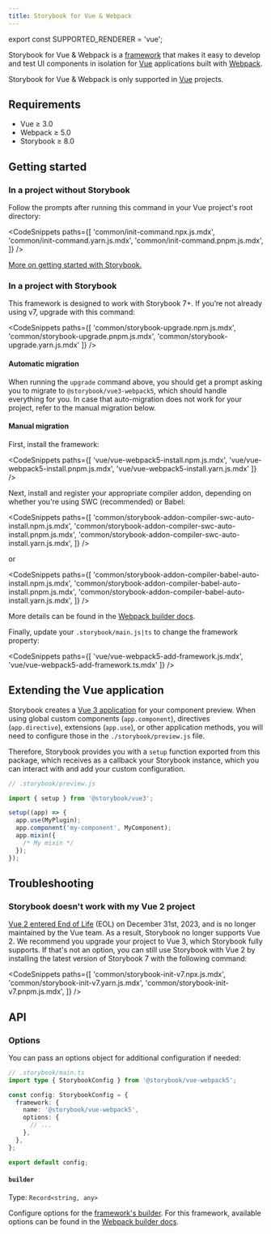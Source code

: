 ```yaml
---
title: Storybook for Vue & Webpack
---
```


export const SUPPORTED_RENDERER = 'vue';

Storybook for Vue & Webpack is a [framework](../contribute/framework.md) that makes it easy to develop and test UI components in isolation for [Vue](https://vuejs.org/) applications built with [Webpack](https://webpack.js.org/).

<If notRenderer={SUPPORTED_RENDERER}>

<Callout variant="info">

Storybook for Vue & Webpack is only supported in [Vue](?renderer=vue) projects.

</Callout>

<!-- End non-supported renderers -->

</If>

<If renderer={SUPPORTED_RENDERER}>

## Requirements

- Vue ≥ 3.0
- Webpack ≥ 5.0
- Storybook ≥ 8.0

## Getting started

### In a project without Storybook

Follow the prompts after running this command in your Vue project's root directory:

<!-- prettier-ignore-start -->

<CodeSnippets
  paths={[
   'common/init-command.npx.js.mdx',
   'common/init-command.yarn.js.mdx',
   'common/init-command.pnpm.js.mdx',
  ]}
/>

<!-- prettier-ignore-end -->

[More on getting started with Storybook.](./install.md)

### In a project with Storybook

This framework is designed to work with Storybook 7+. If you’re not already using v7, upgrade with this command:

<!-- prettier-ignore-start -->

<CodeSnippets
  paths={[
    'common/storybook-upgrade.npm.js.mdx',
    'common/storybook-upgrade.pnpm.js.mdx',
    'common/storybook-upgrade.yarn.js.mdx'
  ]}
/>

<!-- prettier-ignore-end -->

#### Automatic migration

When running the `upgrade` command above, you should get a prompt asking you to migrate to `@storybook/vue3-webpack5`, which should handle everything for you. In case that auto-migration does not work for your project, refer to the manual migration below.

#### Manual migration

First, install the framework:

<!-- prettier-ignore-start -->

<CodeSnippets
  paths={[
    'vue/vue-webpack5-install.npm.js.mdx',
    'vue/vue-webpack5-install.pnpm.js.mdx',
    'vue/vue-webpack5-install.yarn.js.mdx'
  ]}
/>

<!-- prettier-ignore-end -->

Next, install and register your appropriate compiler addon, depending on whether you're using SWC (recommended) or Babel:

<!-- prettier-ignore-start -->

<CodeSnippets
  paths={[
    'common/storybook-addon-compiler-swc-auto-install.npm.js.mdx',
    'common/storybook-addon-compiler-swc-auto-install.pnpm.js.mdx',
    'common/storybook-addon-compiler-swc-auto-install.yarn.js.mdx',
  ]}
/>

<!-- prettier-ignore-end -->

or

<!-- prettier-ignore-start -->

<CodeSnippets
  paths={[
    'common/storybook-addon-compiler-babel-auto-install.npm.js.mdx',
    'common/storybook-addon-compiler-babel-auto-install.pnpm.js.mdx',
    'common/storybook-addon-compiler-babel-auto-install.yarn.js.mdx',
  ]}
/>

<!-- prettier-ignore-end -->

More details can be found in the [Webpack builder docs](../builders/webpack.md#compiler-support).

Finally, update your `.storybook/main.js|ts` to change the framework property:

<!-- prettier-ignore-start -->

<CodeSnippets
  paths={[
    'vue/vue-webpack5-add-framework.js.mdx',
    'vue/vue-webpack5-add-framework.ts.mdx'
  ]}
/>

<!-- prettier-ignore-end -->

## Extending the Vue application

Storybook creates a [Vue 3 application](https://vuejs.org/api/application.html#application-api) for your component preview.
When using global custom components (`app.component`), directives (`app.directive`), extensions (`app.use`), or other application methods, you will need to configure those in the `./storybook/preview.js` file.

Therefore, Storybook provides you with a `setup` function exported from this package, which receives as a callback your Storybook instance, which you can interact with and add your custom configuration.

```js
// .storybook/preview.js

import { setup } from '@storybook/vue3';

setup((app) => {
  app.use(MyPlugin);
  app.component('my-component', MyComponent);
  app.mixin({
    /* My mixin */
  });
});
```

## Troubleshooting

### Storybook doesn't work with my Vue 2 project

[Vue 2 entered End of Life](https://v2.vuejs.org/lts/) (EOL) on December 31st, 2023, and is no longer maintained by the Vue team. As a result, Storybook no longer supports Vue 2. We recommend you upgrade your project to Vue 3, which Storybook fully supports. If that's not an option, you can still use Storybook with Vue 2 by installing the latest version of Storybook 7 with the following command:

<!-- prettier-ignore-start -->

<CodeSnippets
  paths={[
    'common/storybook-init-v7.npx.js.mdx',
    'common/storybook-init-v7.yarn.js.mdx',
    'common/storybook-init-v7.pnpm.js.mdx',
  ]}
/>

<!-- prettier-ignore-end -->

## API

### Options

You can pass an options object for additional configuration if needed:

```ts
// .storybook/main.ts
import type { StorybookConfig } from '@storybook/vue-webpack5';

const config: StorybookConfig = {
  framework: {
    name: '@storybook/vue-webpack5',
    options: {
      // ...
    },
  },
};

export default config;
```

#### `builder`

Type: `Record<string, any>`

Configure options for the [framework's builder](../api/main-config-framework.md#optionsbuilder). For this framework, available options can be found in the [Webpack builder docs](../builders/webpack.md).

<!-- End supported renderers -->

</If>
